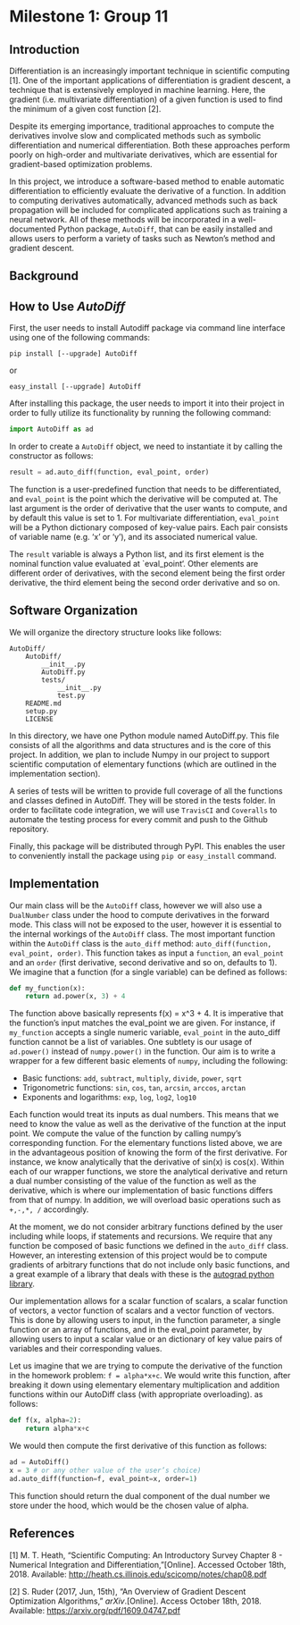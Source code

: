 # Milestone 1: Group 11

## Introduction

Differentiation is an increasingly important technique in scientific computing [1]. One of the important applications of differentiation is gradient descent, a technique that is extensively employed in machine learning. Here, the gradient (i.e. multivariate differentiation) of a given function is used to find the minimum of a given cost function [2]. 

Despite its emerging importance, traditional approaches to compute the derivatives involve slow and complicated methods such as symbolic differentiation and numerical differentiation.  Both these approaches perform poorly on high-order and multivariate derivatives, which are essential for gradient-based optimization problems. 

In this project, we introduce a software-based method to enable automatic differentiation to efficiently evaluate the derivative of a function. In addition to computing derivatives automatically, advanced methods such as back propagation will be included for complicated applications such as training a neural network. All of these methods will be incorporated in a well-documented Python package, `AutoDiff`, that can be easily installed and allows users to perform a variety of tasks such as Newton’s method and gradient descent.

## Background

## How to Use *AutoDiff*
First, the user needs to install Autodiff package via command line interface using one of the following commands:

`pip install [--upgrade] AutoDiff`

or

`easy_install [--upgrade] AutoDiff`

After installing this package, the user needs to import it into their project in order to fully utilize its functionality by running the following command:

```python
import AutoDiff as ad
```
In order to create a `AutoDiff` object, we need to instantiate it by calling the constructor as follows:

```python
result = ad.auto_diff(function, eval_point, order)
```

The function is a user-predefined function that needs to be differentiated, and `eval_point` is the point which the derivative will be computed at. The last argument is the order of derivative that the user wants to compute, and by default this value is set to 1. For multivariate differentiation,  `eval_point` will be a Python dictionary composed of key-value pairs. Each pair consists of variable name (e.g. ‘x’ or ‘y’), and its associated numerical value.

The `result` variable is always a Python list, and its first element is the nominal function value evaluated at `eval_point‘. Other elements are different order of derivatives, with the second element being the first order derivative, the third element being the second order derivative and so on.

## Software Organization

We will organize the directory structure looks like follows: 
```
AutoDiff/
	AutoDiff/
		__init__.py
		AutoDiff.py
		tests/
			__init__.py
			test.py
	README.md
	setup.py 
	LICENSE
```	 
In this directory, we have one Python module named AutoDiff.py. This file consists of all the algorithms and data structures and is the core of this project. In addition, we plan to include Numpy in our project to support scientific computation of elementary functions (which are outlined in the implementation section).

A series of tests will be written to provide full coverage of all the functions and classes defined in AutoDiff. They will be stored in the tests folder. In order to facilitate code integration, we will use `TravisCI` and `Coveralls` to automate the testing process for every commit and push to the Github repository.

Finally, this package will be distributed through PyPI. This enables the user to conveniently install the package using `pip `or `easy_install` command.


## Implementation

Our main class will be the `AutoDiff` class, however we will also use a `DualNumber` class under the hood to compute derivatives in the forward mode. This class will not be exposed to the user, however it is essential to the internal workings of the `AutoDiff` class. The most important function within the `AutoDiff` class is the `auto_diff` method: `auto_diff(function, eval_point, order)`. This function takes as input a `function`, an `eval_point` and an `order` (first derivative, second derivative and so on, defaults to 1). We imagine that a function (for a single variable) can be defined as follows:

```python
def my_function(x):
	return ad.power(x, 3) + 4
```

The function above basically represents f(x) = x^3 + 4. It is imperative that the function’s input matches the eval_point we are given. For instance, if `my_function` accepts a single numeric variable, `eval_point` in the auto_diff function cannot be a list of variables. One subtlety is our usage of `ad.power()` instead of `numpy.power()` in the function. Our aim is to write a wrapper for a few different basic elements of `numpy`, including the following: 

+ Basic functions: `add`, `subtract`, `multiply`, `divide`, `power`, `sqrt`
+ Trigonometric functions: `sin`, `cos`, `tan`, `arcsin`, `arccos`, `arctan`
+ Exponents and logarithms: `exp`, `log`, `log2`, `log10`

Each function would treat its inputs as dual numbers. This means that we need to know the value as well as the derivative of the function at the input point. We compute the value of the function by calling numpy’s corresponding function. For the elementary functions listed above, we are in the advantageous position of knowing the form of the first derivative. For instance, we know analytically that the derivative of sin(x) is cos(x). Within each of our wrapper functions, we store the analytical derivative and return a dual number consisting of the value of the function as well as the derivative, which is where our implementation of basic functions differs from that of numpy. In addition, we will overload basic operations such as `+,-,*, /` accordingly. 

At the moment, we do not consider arbitrary functions defined by the user including while loops, if statements and recursions. We require that any function be composed of basic functions we defined in the `auto_diff` class. However, an interesting extension of this project would be to compute gradients of arbitrary functions that do not include only basic functions, and a great example of a library that deals with these is the [autograd python library](https://github.com/HIPS/autograd).

Our implementation allows for a scalar function of scalars, a scalar function of vectors, a vector function of scalars and a vector function of vectors. This is done by allowing users to input, in the function parameter, a single function or an array of functions, and in the eval_point parameter, by allowing users to input a scalar value or an dictionary of key value pairs of variables and their corresponding values.

Let us imagine that we are trying to compute the derivative of the function in the homework problem: `f = alpha*x+c`. We would write this function, after breaking it down using elementary elementary multiplication and addition functions within our AutoDiff class (with appropriate overloading).  as follows: 

```python
def f(x, alpha=2):
	return alpha*x+c
```

We would then compute the first derivative of this function as follows: 

```python
ad = AutoDiff()
x = 3 # or any other value of the user’s choice)
ad.auto_diff(function=f, eval_point=x, order=1)
```

This function should return the dual component of the dual number we store under the hood, which would be the chosen value of alpha.

## References
[1] M. T. Heath, “Scientific Computing: An Introductory Survey Chapter 8 - Numerical Integration and Differentiation,”[Online]. Accessed October 18th, 2018. Available: http://heath.cs.illinois.edu/scicomp/notes/chap08.pdf

[2] S. Ruder (2017, Jun, 15th), “An Overview of Gradient Descent Optimization Algorithms,”  *arXiv*.[Online]. Access October 18th, 2018. Available: https://arxiv.org/pdf/1609.04747.pdf

